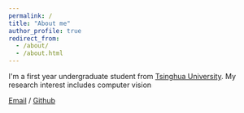 ```yaml
---
permalink: /
title: "About me"
author_profile: true
redirect_from: 
  - /about/
  - /about.html
---
```


I'm a first year undergraduate student from [Tsinghua University](https://www.tsinghua.edu.cn/). My research interest includes computer vision

[Email](jie-wanng24@mails.tsinghua.edu.cn) / [Github](https://github.com/JieWang24)